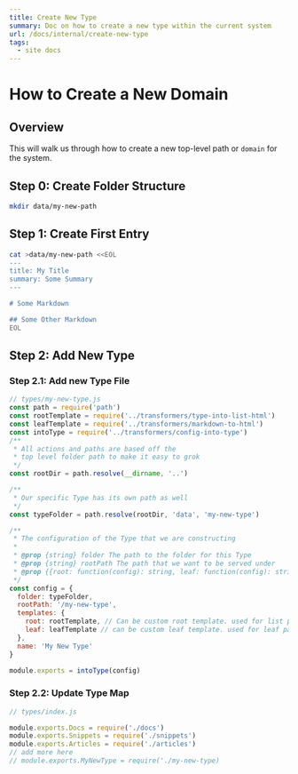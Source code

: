```yaml
---
title: Create New Type
summary: Doc on how to create a new type within the current system
url: /docs/internal/create-new-type
tags:
  - site docs
---
```


# How to Create a New Domain

## Overview

This will walk us through how to create a new top-level
path or `domain` for the system.

## Step 0: Create Folder Structure

```sh
mkdir data/my-new-path
```

## Step 1: Create First Entry

```bash
cat >data/my-new-path <<EOL
---
title: My Title
summary: Some Summary
---

# Some Markdown

## Some Other Markdown
EOL
```

## Step 2: Add New Type

### Step 2.1: Add new Type File

```js
// types/my-new-type.js
const path = require('path')
const rootTemplate = require('../transformers/type-into-list-html')
const leafTemplate = require('../transformers/markdown-to-html')
const intoType = require('../transformers/config-into-type')
/**
 * All actions and paths are based off the
 * top level folder path to make it easy to grok
 */
const rootDir = path.resolve(__dirname, '..')

/**
 * Our specific Type has its own path as well
 */
const typeFolder = path.resolve(rootDir, 'data', 'my-new-type')

/**
 * The configuration of the Type that we are constructing
 * 
 * @prop {string} folder The path to the folder for this Type
 * @prop {string} rootPath The path that we want to be served under
 * @prop {{root: function(config): string, leaf: function(config): string }}
 */
const config = {
  folder: typeFolder,
  rootPath: '/my-new-type',
  templates: {
    root: rootTemplate, // Can be custom root template. used for list page
    leaf: leafTemplate // can be custom leaf template. used for leaf page
  },
  name: 'My New Type'
}

module.exports = intoType(config)
```

### Step 2.2: Update Type Map

```js
// types/index.js

module.exports.Docs = require('./docs')
module.exports.Snippets = require('./snippets')
module.exports.Articles = require('./articles')
// add more here
// module.exports.MyNewType = require('./my-new-type)
```